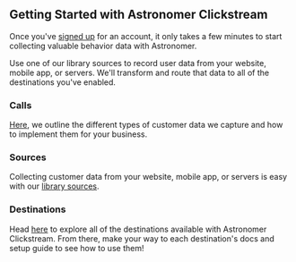 ## Getting Started with Astronomer Clickstream
Once you've [signed up](https://app.astronomer.io/signup) for an account, it only takes a few minutes to start collecting valuable behavior data with Astronomer. 

Use one of our library sources to record user data from your website, mobile app, or servers. We'll transform and route that data to all of the destinations you've enabled. 

### Calls
[Here](), we outline the different types of customer data we capture and how to implement them for your business.

### Sources
Collecting customer data from your website, mobile app, or servers is easy with our [library sources](). 

### Destinations
Head [here]() to explore all of the destinations available with Astronomer Clickstream. From there, make your way to each destination's docs and setup guide to see how to use them!